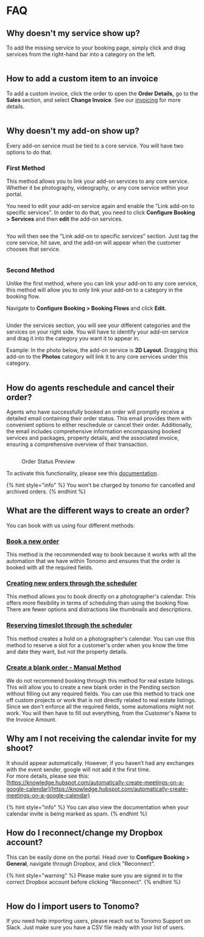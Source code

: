 # FAQ

## Why doesn't my service show up?

To add the missing service to your booking page, simply click and drag services from the right-hand bar into a category on the left.

<figure><img src="../.gitbook/assets/booking flow.png" alt=""><figcaption></figcaption></figure>



## How to add a custom item to an invoice

To add a custom invoice, click the order to open the **Order Details,** go to the **Sales** section, and select **Change Invoice**. See our [invoicing](../invoicing/sales.md) for more details.

<figure><img src="../.gitbook/assets/invoice.png" alt=""><figcaption></figcaption></figure>



## Why doesn't my add-on show up?

Every add-on service must be tied to a core service. You will have two options to do that.

### First Method

This method allows you to link your add-on services to any core service. Whether it be photography, videography, or any core service within your portal.

You need to edit your add-on service again and enable the "Link add-on to specific services". In order to do that, you need to click **Configure Booking > Services** and then **edit** the add-on services.

<figure><img src="../.gitbook/assets/Add-ons 2.png" alt=""><figcaption></figcaption></figure>

You will then see the "Link add-on to specific services" section. Just tag the core service, hit save, and the add-on will appear when the customer chooses that service.

<figure><img src="../.gitbook/assets/add-ons (1).png" alt=""><figcaption></figcaption></figure>

### Second Method

Unlike the first method, where you can link your add-on to any core service, this method will allow you to only link your add-on to a category in the booking flow.

Navigate to **Configure Booking > Booking Flows** and click **Edit.**

<figure><img src="../.gitbook/assets/Add-ons 3.png" alt=""><figcaption></figcaption></figure>

Under the services section, you will see your different categories and the services on your right side. You will have to identify your add-on service and drag it into the category you want it to appear in.&#x20;

Example: In the photo below, the add-on service is **2D Layout**. Dragging this add-on to the **Photos** category will link it to any core services under this category.

<figure><img src="../.gitbook/assets/Add-ons 4.png" alt=""><figcaption></figcaption></figure>



## How do agents reschedule and cancel their order?

Agents who have successfully booked an order will promptly receive a detailed email containing their order status. This email provides them with convenient options to either reschedule or cancel their order. Additionally, the email includes comprehensive information encompassing booked services and packages, property details, and the associated invoice, ensuring a comprehensive overview of their transaction.

<figure><img src="../.gitbook/assets/order-status.png" alt=""><figcaption><p>Order Status Preview</p></figcaption></figure>

To activate this functionality, please see this [documentation](../scheduling/scheduling-configuration/allow-customers-to-reschedule-and-cancel-on-their-own.md).

{% hint style="info" %}
You won’t be charged by tonomo for cancelled and archived orders.
{% endhint %}



## What are the different ways to create an order?

You can book with us using four different methods:

### [Book a new order](../order-management/creating-orders-for-your-customers.md#booking-flow-method)&#x20;

This method is the recommended way to book because it works with all the automation that we have within Tonomo and ensures that the order is booked with all the required fields.

### [Creating new orders through the scheduler](../order-management/creating-orders-for-your-customers.md#scheduler-method)

This method allows you to book directly on a photographer's calendar. This offers more flexibility in terms of scheduling than using the booking flow. There are fewer options and distractions like thumbnails and descriptions.

### [Reserving timeslot through the scheduler](../order-management/creating-orders-for-your-customers.md#reserved-time-slot)

This method creates a hold on a photographer's calendar. You can use this method to reserve a slot for a customer's order when you know the time and date they want, but not the property details.

### [Create a blank order - Manual Method](../order-management/creating-orders-for-your-customers.md#manual-method)

We do not recommend booking through this method for real estate listings. This will allow you to create a new blank order in the Pending section without filling out any required fields. You can use this method to track one off custom projects or work that is not directly related to real estate listings. Since we don't enforce all the required fields, some automations might not work. You will then have to fill out everything, from the Customer's Name to the Invoice Amount.



## Why am I not receiving the calendar invite for my shoot?

It should appear automatically. However, if you haven’t had any exchanges with the event sender, google will not add it the first time.\
For more details, please see this: [https://knowledge.hubspot.com/automatically-create-meetings-on-a-google-calendar](https://knowledge.hubspot.com/automatically-create-meetings-on-a-google-calendar)

{% hint style="info" %}
You can also view the documentation when your calendar invite is being marked as spam.
{% endhint %}

## How do I reconnect/change my Dropbox account?

This can be easily done on the portal. Head over to **Configure Booking > General**, navigate through Dropbox, and click "Reconnect".

{% hint style="warning" %}
Please make sure you are signed in to the correct Dropbox account before clicking "Reconnect".
{% endhint %}

<figure><img src="../.gitbook/assets/image (213).png" alt=""><figcaption></figcaption></figure>



## How do I import users to Tonomo?

If you need help importing users, please reach out to Tonomo Support on Slack. Just make sure you have a CSV file ready with your list of users.

